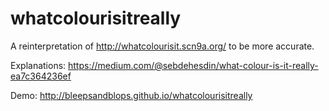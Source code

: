 whatcolourisitreally
====================
A reinterpretation of http://whatcolourisit.scn9a.org/ to be more accurate.

Explanations: https://medium.com/@sebdehesdin/what-colour-is-it-really-ea7c364236ef

Demo: http://bleepsandblops.github.io/whatcolourisitreally
